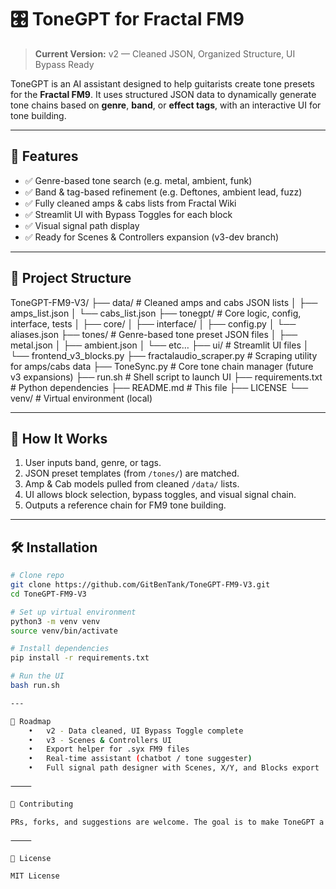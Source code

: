 # 🎛️ ToneGPT for Fractal FM9

> **Current Version:** v2 — Cleaned JSON, Organized Structure, UI Bypass Ready

ToneGPT is an AI assistant designed to help guitarists create tone presets for the **Fractal FM9**. It uses structured JSON data to dynamically generate tone chains based on **genre**, **band**, or **effect tags**, with an interactive UI for tone building.

---

## 🚀 Features
- ✅ Genre-based tone search (e.g. metal, ambient, funk)
- ✅ Band & tag-based refinement (e.g. Deftones, ambient lead, fuzz)
- ✅ Fully cleaned amps & cabs lists from Fractal Wiki
- ✅ Streamlit UI with Bypass Toggles for each block
- ✅ Visual signal path display
- ✅ Ready for Scenes & Controllers expansion (v3-dev branch)

---

## 📂 Project Structure

ToneGPT-FM9-V3/
├── data/                # Cleaned amps and cabs JSON lists
│   ├── amps_list.json
│   └── cabs_list.json
├── tonegpt/             # Core logic, config, interface, tests
│   ├── core/
│   ├── interface/
│   ├── config.py
│   └── aliases.json
├── tones/               # Genre-based tone preset JSON files
│   ├── metal.json
│   ├── ambient.json
│   └── etc…
├── ui/                  # Streamlit UI files
│   └── frontend_v3_blocks.py
├── fractalaudio_scraper.py # Scraping utility for amps/cabs data
├── ToneSync.py          # Core tone chain manager (future v3 expansions)
├── run.sh               # Shell script to launch UI
├── requirements.txt     # Python dependencies
├── README.md            # This file
├── LICENSE
└── venv/                # Virtual environment (local)

---

## 🧠 How It Works
1. User inputs band, genre, or tags.
2. JSON preset templates (from `/tones/`) are matched.
3. Amp & Cab models pulled from cleaned `/data/` lists.
4. UI allows block selection, bypass toggles, and visual signal chain.
5. Outputs a reference chain for FM9 tone building.

---

## 🛠️ Installation
```bash
# Clone repo
git clone https://github.com/GitBenTank/ToneGPT-FM9-V3.git
cd ToneGPT-FM9-V3

# Set up virtual environment
python3 -m venv venv
source venv/bin/activate

# Install dependencies
pip install -r requirements.txt

# Run the UI
bash run.sh

---

🎯 Roadmap
	•	v2 - Data cleaned, UI Bypass Toggle complete
	•	v3 - Scenes & Controllers UI
	•	Export helper for .syx FM9 files
	•	Real-time assistant (chatbot / tone suggester)
	•	Full signal path designer with Scenes, X/Y, and Blocks export

⸻

🙌 Contributing

PRs, forks, and suggestions are welcome. The goal is to make ToneGPT a helpful, clean tool for FM9 users.

⸻

📄 License

MIT License
